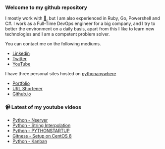 ### Welcome to my github repository

I mostly work with [:snake:](https://www.python.org/), but I am also experienced in Ruby, Go, Powershell and C#. I work as a Full-Time DevOps engineer for a big company, and I try to better the environment on a daily basis, apart from this I like to learn new technologies and I am a competent problem solver.

You can contact me on the following mediums.
- [Linkedin](https://www.linkedin.com/in/r3ap3rpy)
- [Twitter](https://twitter.com/r3ap3rpy)
- [YouTube](https://www.youtube.com/channel/UC1qkMXH8d2I9DDAtBSeEHqg)

I have three personal sites hosted on [pythonanywhere](https://www.pythonanywhere.com/)
- [Portfolio](http://r3ap3rpy.pythonanywhere.com/)
- [URL Shortener](http://shortenpy.pythonanywhere.com/)
- [Github.io](https://r3ap3rpy.github.io/)

### :video_camera: Latest of my youtube videos
<!-- YOUTUBE:START -->
- [Python - Nserver](https://www.youtube.com/watch?v=QQnhGdqd4R4)
- [Python - String Interpolation](https://www.youtube.com/watch?v=m1IhpDTwNsE)
- [Python - PYTHONSTARTUP](https://www.youtube.com/watch?v=GeuZL2Yjb6c)
- [Gitness - Setup on CentOS 8](https://www.youtube.com/watch?v=EFGVjRYxlfk)
- [Python - Kanban](https://www.youtube.com/watch?v=bxSH0B-g7sA)
<!-- YOUTUBE:END -->

